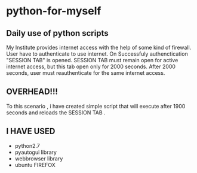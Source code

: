 # python-for-myself
Daily use of python scripts
-----
My Institute provides internet access with the help of some kind of firewall. User have to authenticate to use internet. On Successfuly authenctication "SESSION TAB" is opened. 
SESSION TAB must remain open for active internet access, but this tab open only for 2000 seconds.
After 2000 seconds, user must reauthenticate for the same internet access.

OVERHEAD!!!
------
To this scenario , i have created simple script that will execute after 1900 seconds and reloads the SESSION TAB . 

I HAVE USED
---
* python2.7
* pyautogui library
* webbrowser library
* ubuntu FIREFOX
